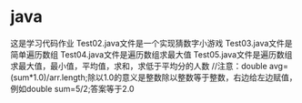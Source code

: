 # java
这是学习代码作业
Test02.java文件是一个实现猜数字小游戏
Test03.java文件是简单遍历数组
Test04.java文件是遍历数组求最大值
Test05.java文件是遍历数组求最大值，最小值，平均值，求和，求低于平均分的人数
//注意：double avg=(sum*1.0)/arr.length;除以1.0的意义是整数除以整数等于整数，右边给左边赋值，例如double sum=5/2;答案等于2.0
